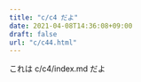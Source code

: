 ```yaml
---
title: "c/c4 だよ"
date: 2021-04-08T14:36:08+09:00
draft: false
url: "c/c44.html"
---
```


これは c/c4/index.md だよ
